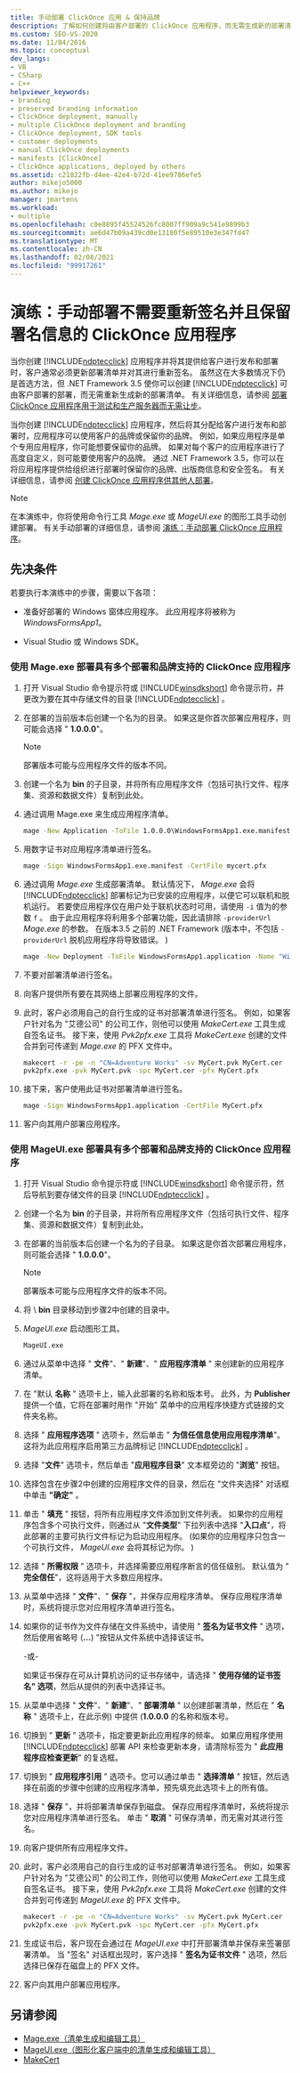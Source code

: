```yaml
---
title: 手动部署 ClickOnce 应用 & 保持品牌
description: 了解如何创建将由客户部署的 ClickOnce 应用程序，而无需生成新的部署清单，并可使用客户品牌。
ms.custom: SEO-VS-2020
ms.date: 11/04/2016
ms.topic: conceptual
dev_langs:
- VB
- CSharp
- C++
helpviewer_keywords:
- branding
- preserved branding information
- ClickOnce deployment, manually
- multiple ClickOnce deployment and branding
- ClickOnce deployment, SDK tools
- customer deployments
- manual ClickOnce deployments
- manifests [ClickOnce]
- ClickOnce applications, deployed by others
ms.assetid: c21822fb-d4ee-42e4-b72d-41ee9786efe5
author: mikejo5000
ms.author: mikejo
manager: jmartens
ms.workload:
- multiple
ms.openlocfilehash: c0e8895f45524526fc8007ff909a9c541e9899b3
ms.sourcegitcommit: ae6d47b09a439cd0e13180f5e89510e3e347fd47
ms.translationtype: MT
ms.contentlocale: zh-CN
ms.lasthandoff: 02/08/2021
ms.locfileid: "99917261"
---
```

# <a name="walkthrough-manually-deploy-a-clickonce-application-that-does-not-require-re-signing-and-that-preserves-branding-information"></a>演练：手动部署不需要重新签名并且保留署名信息的 ClickOnce 应用程序
当你创建 [!INCLUDE[ndptecclick](../deployment/includes/ndptecclick_md.md)] 应用程序并将其提供给客户进行发布和部署时，客户通常必须更新部署清单并对其进行重新签名。 虽然这在大多数情况下仍是首选方法，但 .NET Framework 3.5 使你可以创建 [!INCLUDE[ndptecclick](../deployment/includes/ndptecclick_md.md)] 可由客户部署的部署，而无需重新生成新的部署清单。 有关详细信息，请参阅 [部署 ClickOnce 应用程序用于测试和生产服务器而无需让步](../deployment/deploying-clickonce-applications-for-testing-and-production-without-resigning.md)。

 当你创建 [!INCLUDE[ndptecclick](../deployment/includes/ndptecclick_md.md)] 应用程序，然后将其分配给客户进行发布和部署时，应用程序可以使用客户的品牌或保留你的品牌。 例如，如果应用程序是单个专用应用程序，你可能想要保留你的品牌。 如果对每个客户的应用程序进行了高度自定义，则可能要使用客户的品牌。 通过 .NET Framework 3.5，你可以在将应用程序提供给组织进行部署时保留你的品牌、出版商信息和安全签名。 有关详细信息，请参阅 [创建 ClickOnce 应用程序供其他人部署](../deployment/creating-clickonce-applications-for-others-to-deploy.md)。

> [!NOTE]
> 在本演练中，你将使用命令行工具 *Mage.exe* 或 *MageUI.exe* 的图形工具手动创建部署。 有关手动部署的详细信息，请参阅 [演练：手动部署 ClickOnce 应用程序](../deployment/walkthrough-manually-deploying-a-clickonce-application.md)。

## <a name="prerequisites"></a>先决条件
 若要执行本演练中的步骤，需要以下各项：

- 准备好部署的 Windows 窗体应用程序。 此应用程序将被称为 *WindowsFormsApp1*。

- Visual Studio 或 Windows SDK。

### <a name="to-deploy-a-clickonce-application-with-multiple-deployment-and-branding-support-using-mageexe"></a>使用 Mage.exe 部署具有多个部署和品牌支持的 ClickOnce 应用程序

1. 打开 Visual Studio 命令提示符或 [!INCLUDE[winsdkshort](../debugger/debug-interface-access/includes/winsdkshort_md.md)] 命令提示符，并更改为要在其中存储文件的目录 [!INCLUDE[ndptecclick](../deployment/includes/ndptecclick_md.md)] 。

2. 在部署的当前版本后创建一个名为的目录。 如果这是你首次部署应用程序，则可能会选择 " **1.0.0.0**"。

   > [!NOTE]
   > 部署版本可能与应用程序文件的版本不同。

3. 创建一个名为 **bin** 的子目录，并将所有应用程序文件（包括可执行文件、程序集、资源和数据文件）复制到此处。

4. 通过调用 Mage.exe 来生成应用程序清单。

   ```cmd
   mage -New Application -ToFile 1.0.0.0\WindowsFormsApp1.exe.manifest -Name "Windows Forms App 1" -Version 1.0.0.0 -FromDirectory 1.0.0.0\bin -UseManifestForTrust true -Publisher "A. Datum Corporation"
   ```

5. 用数字证书对应用程序清单进行签名。

   ```cmd
   mage -Sign WindowsFormsApp1.exe.manifest -CertFile mycert.pfx
   ```

6. 通过调用 *Mage.exe* 生成部署清单。 默认情况下， *Mage.exe* 会将 [!INCLUDE[ndptecclick](../deployment/includes/ndptecclick_md.md)] 部署标记为已安装的应用程序，以便它可以联机和脱机运行。 若要使应用程序仅在用户处于联机状态时可用，请使用 `-i` 值为的参数 `f` 。 由于此应用程序将利用多个部署功能，因此请排除 `-providerUrl` *Mage.exe* 的参数。 在版本3.5 之前的 .NET Framework (版本中，不包括 `-providerUrl` 脱机应用程序将导致错误。 ) 

   ```cmd
   mage -New Deployment -ToFile WindowsFormsApp1.application -Name "Windows Forms App 1" -Version 1.0.0.0 -AppManifest 1.0.0.0\WindowsFormsApp1.manifest
   ```

7. 不要对部署清单进行签名。

8. 向客户提供所有要在其网络上部署应用程序的文件。

9. 此时，客户必须用自己的自行生成的证书对部署清单进行签名。 例如，如果客户针对名为 "艾德公司" 的公司工作，则他可以使用 *MakeCert.exe* 工具生成自签名证书。 接下来，使用 *Pvk2pfx.exe* 工具将 *MakeCert.exe* 创建的文件合并到可传递到 *Mage.exe* 的 PFX 文件中。

    ```cmd
    makecert -r -pe -n "CN=Adventure Works" -sv MyCert.pvk MyCert.cer
    pvk2pfx.exe -pvk MyCert.pvk -spc MyCert.cer -pfx MyCert.pfx
    ```

10. 接下来，客户使用此证书对部署清单进行签名。

    ```cmd
    mage -Sign WindowsFormsApp1.application -CertFile MyCert.pfx
    ```

11. 客户向其用户部署应用程序。

### <a name="to-deploy-a-clickonce-application-with-multiple-deployment-and-branding-support-using-mageuiexe"></a>使用 MageUI.exe 部署具有多个部署和品牌支持的 ClickOnce 应用程序

1. 打开 Visual Studio 命令提示符或 [!INCLUDE[winsdkshort](../debugger/debug-interface-access/includes/winsdkshort_md.md)] 命令提示符，然后导航到要存储文件的目录 [!INCLUDE[ndptecclick](../deployment/includes/ndptecclick_md.md)] 。

2. 创建一个名为 **bin** 的子目录，并将所有应用程序文件（包括可执行文件、程序集、资源和数据文件）复制到此处。

3. 在部署的当前版本后创建一个名为的子目录。 如果这是你首次部署应用程序，则可能会选择 " **1.0.0.0**"。

   > [!NOTE]
   > 部署版本可能与应用程序文件的版本不同。

4. 将 \\ **bin** 目录移动到步骤2中创建的目录中。

5. *MageUI.exe* 启动图形工具。

   ```cmd
   MageUI.exe
   ```

6. 通过从菜单中选择 " **文件**"、" **新建**"、" **应用程序清单** " 来创建新的应用程序清单。

7. 在 "默认 **名称** " 选项卡上，输入此部署的名称和版本号。 此外，为 **Publisher** 提供一个值，它将在部署时用作 "开始" 菜单中的应用程序快捷方式链接的文件夹名称。

8. 选择 " **应用程序选项** " 选项卡，然后单击 " **为信任信息使用应用程序清单**"。 这将为此应用程序启用第三方品牌标记 [!INCLUDE[ndptecclick](../deployment/includes/ndptecclick_md.md)] 。

9. 选择 "**文件**" 选项卡，然后单击 "**应用程序目录**" 文本框旁边的 "**浏览**" 按钮。

10. 选择包含在步骤2中创建的应用程序文件的目录，然后在 "文件夹选择" 对话框中单击 **"确定"** 。

11. 单击 " **填充** " 按钮，将所有应用程序文件添加到文件列表。 如果你的应用程序包含多个可执行文件，则通过从 "**文件类型**" 下拉列表中选择 "**入口点**"，将此部署的主要可执行文件标记为启动应用程序。  (如果你的应用程序只包含一个可执行文件， *MageUI.exe* 会将其标记为你。 ) 

12. 选择 " **所需权限** " 选项卡，并选择需要应用程序断言的信任级别。 默认值为 " **完全信任**"，这将适用于大多数应用程序。

13. 从菜单中选择 " **文件**"、" **保存** "，并保存应用程序清单。 保存应用程序清单时，系统将提示您对应用程序清单进行签名。

14. 如果你的证书作为文件存储在文件系统中，请使用 " **签名为证书文件** " 选项，然后使用省略号 (**...**) "按钮从文件系统中选择该证书。

     -或-

     如果证书保存在可从计算机访问的证书存储中，请选择 " **使用存储的证书签名" 选项**，然后从提供的列表中选择证书。

15. 从菜单中选择 " **文件**"、" **新建**"、" **部署清单** " 以创建部署清单，然后在 " **名称** " 选项卡上，在此示例) 中提供 (**1.0.0.0** 的名称和版本号。

16. 切换到 " **更新** " 选项卡，指定要更新此应用程序的频率。 如果应用程序使用 [!INCLUDE[ndptecclick](../deployment/includes/ndptecclick_md.md)] 部署 API 来检查更新本身，请清除标签为 " **此应用程序应检查更新**" 的复选框。

17. 切换到 " **应用程序引用** " 选项卡。您可以通过单击 " **选择清单** " 按钮，然后选择在前面的步骤中创建的应用程序清单，预先填充此选项卡上的所有值。

18. 选择 " **保存** "，并将部署清单保存到磁盘。 保存应用程序清单时，系统将提示您对应用程序清单进行签名。 单击 " **取消** " 可保存清单，而无需对其进行签名。

19. 向客户提供所有应用程序文件。

20. 此时，客户必须用自己的自行生成的证书对部署清单进行签名。 例如，如果客户针对名为 "艾德公司" 的公司工作，则他可以使用 *MakeCert.exe* 工具生成自签名证书。 接下来，使用 *Pvk2pfx.exe* 工具将 *MakeCert.exe* 创建的文件合并到可传递到 *MageUI.exe* 的 PFX 文件中。

    ```cmd
    makecert -r -pe -n "CN=Adventure Works" -sv MyCert.pvk MyCert.cer
    pvk2pfx.exe -pvk MyCert.pvk -spc MyCert.cer -pfx MyCert.pfx
    ```

21. 生成证书后，客户现在会通过在 *MageUI.exe* 中打开部署清单并保存来签署部署清单。 当 "签名" 对话框出现时，客户选择 " **签名为证书文件** " 选项，然后选择已保存在磁盘上的 PFX 文件。

22. 客户向其用户部署应用程序。

## <a name="see-also"></a>另请参阅
- [Mage.exe（清单生成和编辑工具）](/dotnet/framework/tools/mage-exe-manifest-generation-and-editing-tool)
- [MageUI.exe（图形化客户端中的清单生成和编辑工具）](/dotnet/framework/tools/mageui-exe-manifest-generation-and-editing-tool-graphical-client)
- [MakeCert](/windows/desktop/SecCrypto/makecert)
